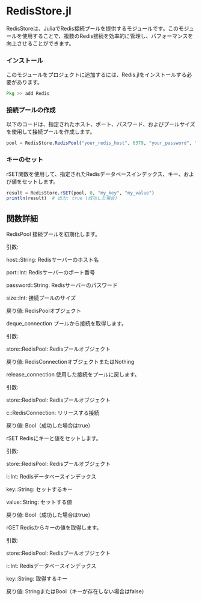 # RedisStore.jl

RedisStoreは、JuliaでRedis接続プールを提供するモジュールです。このモジュールを使用することで、複数のRedis接続を効率的に管理し、パフォーマンスを向上させることができます。

### インストール
このモジュールをプロジェクトに追加するには、Redis.jlをインストールする必要があります。

```julia
Pkg >> add Redis
```

### 接続プールの作成
以下のコードは、指定されたホスト、ポート、パスワード、およびプールサイズを使用して接続プールを作成します。
```julia
pool = RedisStore.RedisPool("your_redis_host", 6379, "your_password", "number of object")
```

### キーのセット
rSET関数を使用して、指定されたRedisデータベースインデックス、キー、および値をセットします。

```julia
result = RedisStore.rSET(pool, 0, "my_key", "my_value")
println(result)  # 出力: true (成功した場合)
```
## 関数詳細
RedisPool
接続プールを初期化します。

引数:

host::String: Redisサーバーのホスト名

port::Int: Redisサーバーのポート番号

password::String: Redisサーバーのパスワード

size::Int: 接続プールのサイズ

戻り値: RedisPoolオブジェクト

deque_connection
プールから接続を取得します。

引数:

store::RedisPool: Redisプールオブジェクト

戻り値: RedisConnectionオブジェクトまたはNothing

release_connection
使用した接続をプールに戻します。

引数:

store::RedisPool: Redisプールオブジェクト

c::RedisConnection: リリースする接続

戻り値: Bool（成功した場合はtrue）

rSET
Redisにキーと値をセットします。

引数:

store::RedisPool: Redisプールオブジェクト

i::Int: Redisデータベースインデックス

key::String: セットするキー

value::String: セットする値

戻り値: Bool（成功した場合はtrue）

rGET
Redisからキーの値を取得します。

引数:

store::RedisPool: Redisプールオブジェクト

i::Int: Redisデータベースインデックス

key::String: 取得するキー

戻り値: StringまたはBool（キーが存在しない場合はfalse）
